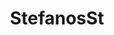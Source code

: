 ---
title: StefanosSt
github: https://github.com/StefanosSt
mode: dark
transition: 1s
score: 78.5
archetype:
- Cool Banner
---